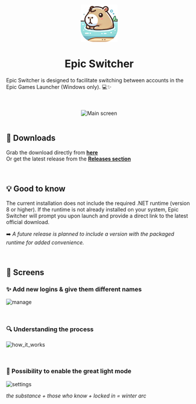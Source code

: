 <div align="center">
  <a href='https://github.com/symonxdd/epic-games-account-switcher/releases/latest/download/EpicSwitcherSetup-1.0.1.exe' target="_blank">
    <img src="./Assets/capy_icon.png" alt="Project Icon" width="100" style="pointer-events: none;">
  </a>
  <h1>Epic Switcher</h1>
</div>

Epic Switcher is designed to facilitate switching between accounts in the Epic Games Launcher (Windows only). 💻✨  
<br/><br/>

<div align="center">
  <img src="./Demo/accounts.png" alt="Main screen" width="669">
</div>

<br/>

## 🚀 Downloads

Grab the download directly from [**here**](https://github.com/symonxdd/epic-games-account-switcher/releases/latest/download/EpicSwitcherSetup-1.0.1.exe)  
Or get the latest release from the [**Releases section**](https://github.com/symonxdd/epic-games-account-switcher/releases/latest)

<br/>

## 💡 Good to know

The current installation does not include the required .NET runtime (version 8 or higher). If the runtime is not already installed on your system, Epic Switcher will prompt you upon launch and provide a direct link to the latest official download.

➡️ *A future release is planned to include a version with the packaged runtime for added convenience.*

<br/>

## 📸 Screens  

### ✨ Add new logins & give them different names
![manage](./Demo/manage.png)

<br/>

### 🔍 Understanding the process
![how_it_works](./Demo/how_it_works.png) 

<br/>

### 🌙 Possibility to enable the great light mode
![settings](./Demo/settings.png)

*the substance + those who know + locked in = winter arc*  
